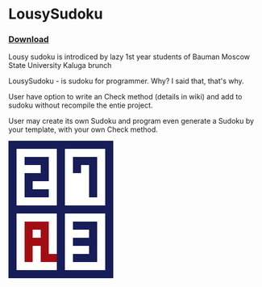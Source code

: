 # LousySudoku

### [Download](https://github.com/AndreyLysenkov/LousySudoku/releases)


Lousy sudoku is introdiced by lazy 1st year students of Bauman Moscow State University Kaluga brunch

LousySudoku - is sudoku for programmer. Why? I said that, that's why.

User have option to write an Check method (details in wiki) and add to sudoku without recompile the entie project.

User may create its own Sudoku and program even generate a Sudoku by your template, with your own Check method.



 ![LousySudoku Logo](https://raw.githubusercontent.com/AndreyLysenkov/LousySudoku/master/data/logo.png) 
